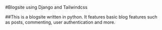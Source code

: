 #Blogsite using Django and Tailwindcss

##This is a blogsite written in python. It features basic blog features such as posts, commenting, user authentication and more.